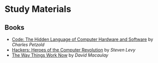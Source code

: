 # Study Materials

## Books

* [Code: The Hidden Language of Computer Hardware and Software](https://www.amazon.com/Code-Language-Computer-Hardware-Software/dp/0735611319/) by *Charles Petzold*
* [Hackers: Heroes of the Computer Revolution](https://www.amazon.com/Hackers-Computer-Revolution-Steven-Levy/dp/1449388396/) by *Steven Levy*
* [The Way Things Work Now](https://www.amazon.com/Way-Things-Work-Now/dp/0544824385/) by *David Macaulay*
